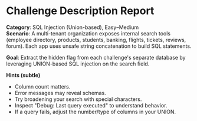 
# Challenge Description Report

**Category**: SQL Injection (Union-based), Easy–Medium  
**Scenario**: A multi-tenant organization exposes internal search tools (employee directory, products, students, banking, flights, tickets, reviews, forum). Each app uses unsafe string concatenation to build SQL statements.

**Goal**: Extract the hidden flag from each challenge's separate database by leveraging UNION-based SQL injection on the search field.

**Hints (subtle)**
- Column count matters.
- Error messages may reveal schemas.
- Try broadening your search with special characters.
- Inspect "Debug: Last query executed" to understand behavior.
- If a query fails, adjust the number/type of columns in your UNION.

